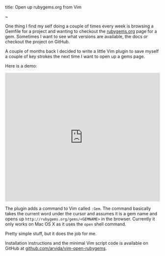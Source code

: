title: Open up rubygems.org from Vim

~

One thing I find my self doing a couple of times every week is browsing a Gemfile for a project and wanting to checkout the [rubygems.org](http://rubygems.org) page for a gem. Sometimes I want to see what versions are available, the docs or checkout the project on GitHub.

A couple of months back I decided to write a little Vim plugin to save myself a couple of key strokes the next time I want to open up a gems page. 

Here is a demo:

<iframe src="http://player.vimeo.com/video/64759071" width="100%" height="420" frameborder="0" webkitAllowFullScreen mozallowfullscreen allowFullScreen></iframe>

The plugin adds a command to Vim called `:Gem`. The command basically takes the current word under the cursor and assumes it is a gem name and opens up `http://rubygems.org/gems/<GEMNAME>` in the browser. Currently it only works on Mac OS X as it uses the `open` shell command. 

Pretty simple stuff, but it does the job for me.

Installation instructions and the minimal Vim script code is available on GitHub at [github.com/arvida/vim-open-rubygems](https://github.com/arvida/vim-open-rubygems).
